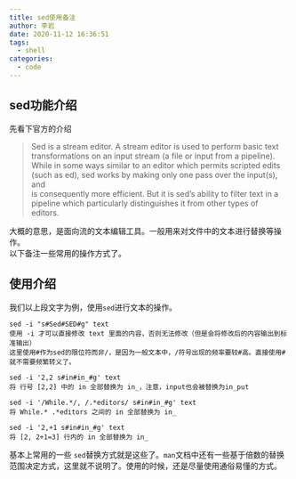 ```yaml
---
title: sed使用备注
author: 李岩
date: 2020-11-12 16:36:51
tags:
  - shell
categories:
  - code
---
```

## sed功能介绍
先看下官方的介绍
>Sed  is a stream editor. A stream editor is used to perform basic text transformations on an input stream (a file or input from a pipeline).   
>While in some ways similar to an editor which permits scripted edits (such as ed), sed works by making only one pass over the  input(s),  and   
>is consequently more efficient.  But it is sed’s ability to filter text in a pipeline which particularly distinguishes it from other types of   
>editors.

大概的意思，是面向流的文本编辑工具。一般用来对文件中的文本进行替换等操作。  
以下备注一些常用的操作方式了。  
<!--more-->
## 使用介绍
我们以上段文字为例，使用<code>sed</code>进行文本的操作。
```
sed -i "s#Sed#SED#g" text
使用 -i 才可以直接修改 text 里面的内容，否则无法修改（但是会将修改后的内容输出到标准输出）
这里使用#作为sed的限位符而非/，是因为一般文本中，/符号出现的频率要较#高。直接使用#就不需要频繁转义了。

sed -i '2,2 s#in#in_#g' text
将 行号 [2,2] 中的 in 全部替换为 in_，注意，input也会被替换为in_put

sed -i '/While.*/, /.*editors/ s#in#in_#g' text
将 While.* .*editors 之间的 in 全部替换为 in_

sed -i '2,+1 s#in#in_#g' text
将 [2, 2+1=3] 行内的 in 全部替换为 in_
```
基本上常用的一些 <code>sed</code>替换方式就是这些了。<code>man</code>文档中还有一些基于倍数的替换范围决定方式，这里就不说明了。使用的时候，还是尽量使用通俗易懂的方式。
